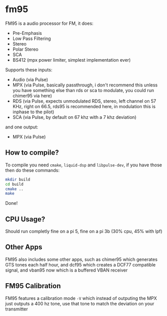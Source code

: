 # fm95

FM95 is a audio processor for FM, it does:

- Pre-Emphasis
- Low Pass Filtering
- Stereo
- Polar Stereo
- SCA
- BS412 (mpx power limiter, simplest implementation ever)

Supports these inputs:

- Audio (via Pulse)
- MPX (via Pulse, basically passthrough, i don't recommend this unless you have something else than rds or sca to modulate, you could run chimer95 via here)
- RDS (via Pulse, expects unmodulated RDS, stereo, left channel on 57 KHz, right on 66.5, rds95 is recommended here, in modulation this is inphase to the pilot)
- SCA (via Pulse, by default on 67 khz with a 7 khz deviation)

and one output:

- MPX (via Pulse)

## How to compile?

To compile you need `cmake`, `liquid-dsp` and `libpulse-dev`, if you have those then do these commands:

```bash
mkdir build
cd build
cmake ..
make
```

Done!

## CPU Usage?

Should run completly fine on a pi 5, fine on a pi 3b (30% cpu, 45% with lpf)

## Other Apps

FM95 also includes some other apps, such as chimer95 which generates GTS tones each half hour, and dcf95 which creates a DCF77 compatible signal, and vban95 now which is a buffered VBAN receiver

## FM95 Calibration

FM95 features a calibration mode `-V` which instead of outputing the MPX just outputs a 400 hz tone, use that tone to match the deviation on your transmitter
